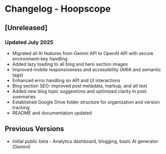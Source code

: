 # Changelog - Hoopscope

## [Unreleased]
### Updated July 2025
- Migrated all AI features from Gemini API to OpenAI API with secure environment-key handling
- Added lazy loading to all blog and hero section images
- Improved mobile responsiveness and accessibility (ARIA and semantic tags)
- Enhanced error handling on API and UI interactions
- Blog section SEO: improved post metadata, markup, and alt text
- Added new blog topic suggestions and optimized clarity in post summaries
- Established Google Drive folder structure for organization and version tracking
- README and documentation updated

## Previous Versions
- Initial public beta - Analytics dashboard, blogging, basic AI generator (Gemini)
